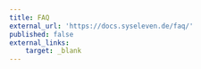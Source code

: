 ```yaml
---
title: FAQ
external_url: 'https://docs.syseleven.de/faq/'
published: false
external_links:
    target: _blank
---
```

